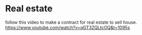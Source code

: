# Real estate
follow this video to make a contract for real estate to sell house.
https://www.youtube.com/watch?v=qGT3ZQLtcOQ&t=1095s
